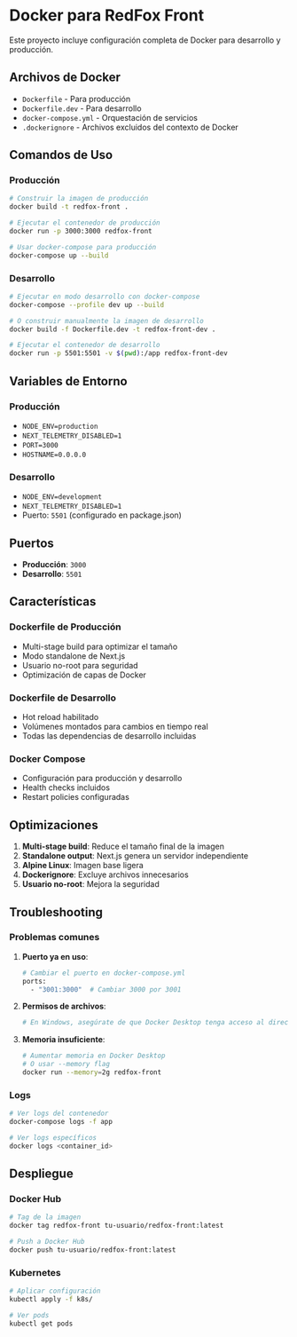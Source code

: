 # Docker para RedFox Front

Este proyecto incluye configuración completa de Docker para desarrollo y producción.

## Archivos de Docker

- `Dockerfile` - Para producción
- `Dockerfile.dev` - Para desarrollo
- `docker-compose.yml` - Orquestación de servicios
- `.dockerignore` - Archivos excluidos del contexto de Docker

## Comandos de Uso

### Producción

```bash
# Construir la imagen de producción
docker build -t redfox-front .

# Ejecutar el contenedor de producción
docker run -p 3000:3000 redfox-front

# Usar docker-compose para producción
docker-compose up --build
```

### Desarrollo

```bash
# Ejecutar en modo desarrollo con docker-compose
docker-compose --profile dev up --build

# O construir manualmente la imagen de desarrollo
docker build -f Dockerfile.dev -t redfox-front-dev .

# Ejecutar el contenedor de desarrollo
docker run -p 5501:5501 -v $(pwd):/app redfox-front-dev
```

## Variables de Entorno

### Producción
- `NODE_ENV=production`
- `NEXT_TELEMETRY_DISABLED=1`
- `PORT=3000`
- `HOSTNAME=0.0.0.0`

### Desarrollo
- `NODE_ENV=development`
- `NEXT_TELEMETRY_DISABLED=1`
- Puerto: `5501` (configurado en package.json)

## Puertos

- **Producción**: `3000`
- **Desarrollo**: `5501`

## Características

### Dockerfile de Producción
- Multi-stage build para optimizar el tamaño
- Modo standalone de Next.js
- Usuario no-root para seguridad
- Optimización de capas de Docker

### Dockerfile de Desarrollo
- Hot reload habilitado
- Volúmenes montados para cambios en tiempo real
- Todas las dependencias de desarrollo incluidas

### Docker Compose
- Configuración para producción y desarrollo
- Health checks incluidos
- Restart policies configuradas

## Optimizaciones

1. **Multi-stage build**: Reduce el tamaño final de la imagen
2. **Standalone output**: Next.js genera un servidor independiente
3. **Alpine Linux**: Imagen base ligera
4. **Dockerignore**: Excluye archivos innecesarios
5. **Usuario no-root**: Mejora la seguridad

## Troubleshooting

### Problemas comunes

1. **Puerto ya en uso**:
   ```bash
   # Cambiar el puerto en docker-compose.yml
   ports:
     - "3001:3000"  # Cambiar 3000 por 3001
   ```

2. **Permisos de archivos**:
   ```bash
   # En Windows, asegúrate de que Docker Desktop tenga acceso al directorio
   ```

3. **Memoria insuficiente**:
   ```bash
   # Aumentar memoria en Docker Desktop
   # O usar --memory flag
   docker run --memory=2g redfox-front
   ```

### Logs

```bash
# Ver logs del contenedor
docker-compose logs -f app

# Ver logs específicos
docker logs <container_id>
```

## Despliegue

### Docker Hub
```bash
# Tag de la imagen
docker tag redfox-front tu-usuario/redfox-front:latest

# Push a Docker Hub
docker push tu-usuario/redfox-front:latest
```

### Kubernetes
```bash
# Aplicar configuración
kubectl apply -f k8s/

# Ver pods
kubectl get pods
``` 